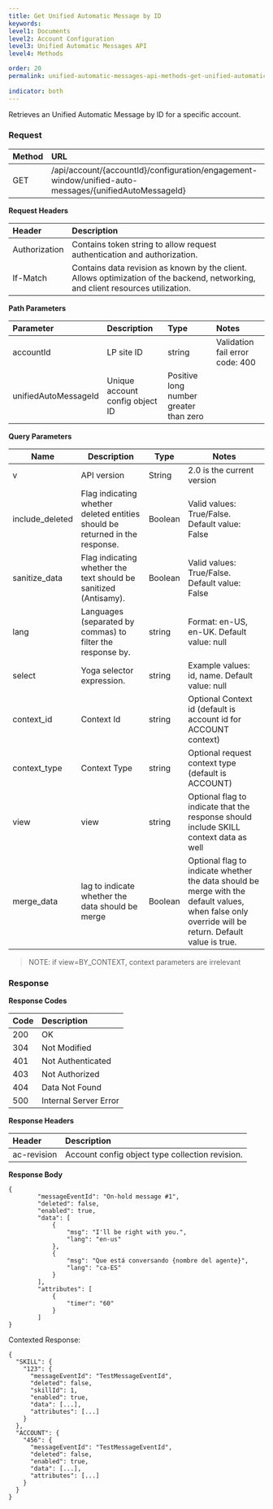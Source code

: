 ```yaml
---
title: Get Unified Automatic Message by ID
keywords:
level1: Documents
level2: Account Configuration
level3: Unified Automatic Messages API
level4: Methods

order: 20
permalink: unified-automatic-messages-api-methods-get-unified-automatic-message-by-id.html
 
indicator: both
---
```


Retrieves an Unified Automatic Message by ID for a specific account.

### Request

| Method | URL |
| :-------- | :---- |
| GET | /api/account/{accountId}/configuration/engagement-window/unified-auto-messages/{unifiedAutoMessageId} |

**Request Headers**

| Header | Description |
| :------- | :-------------- |
 |Authorization | Contains token string to allow request authentication and authorization. |
| If-Match | Contains data revision as known by the client. Allows optimization of the backend, networking, and client resources utilization. |


**Path Parameters**

 |Parameter|  Description|  Type|  Notes| 
 |:----------|  :--------------|  :--------------|  :---| 
 |accountId|  LP site ID|  string |  Validation fail error code: 400 |
 | unifiedAutoMessageId | Unique account config object ID | Positive long number greater than zero |

**Query Parameters**

| Name            | Description                                                                  | Type    | Notes                                          |
|-----------------|------------------------------------------------------------------------------|---------|------------------------------------------------|
| v               | API version                                                                  | String  | 2.0 is the current version                     |
| include_deleted | Flag indicating whether deleted entities should be returned in the response. | Boolean | Valid values: True/False. Default value: False |
| sanitize_data   | Flag indicating whether the text should be sanitized (Antisamy).             | Boolean | Valid values: True/False. Default value: False |
| lang            | Languages (separated by commas) to filter the response by.                   | string  | Format: en-US, en-UK. Default value: null      |
| select          | Yoga selector expression.                                                    | string  | Example values: id, name. Default value: null  |
| context_id      | Context Id                                                                   | string  | Optional Context id (default is account id for ACCOUNT context)     |
| context_type    | Context Type                                                                 | string  | Optional request context type (default is ACCOUNT)     |
| view            | view                                                                         | string  | Optional flag to indicate that the response should include SKILL context data as well     |
| merge_data      | lag to indicate whether the data should be merge                             | Boolean | Optional flag to indicate whether the data should be merge with the default values, when false only override will be return. Default value is true.     |

> NOTE: if view=BY_CONTEXT, context parameters are irrelevant



### Response

**Response Codes**

| Code | Description |
| :---- | :------------ |
| 200 | OK |
| 304 | Not Modified |
| 401 | Not Authenticated |
| 403 | Not Authorized |
| 404 | Data Not Found |
| 500 | Internal Server Error |

**Response Headers**

| Header|  Description |
 |:-------  | :----- | 
 |ac-revision | Account config object type collection revision. | 

**Response Body**

    {
            "messageEventId": "On-hold message #1",
            "deleted": false,
            "enabled": true,
            "data": [
                {
                    "msg": "I'll be right with you.",
                    "lang": "en-us"
                },
                {
                    "msg": "Que está conversando {nombre del agente}",
                    "lang": "ca-ES"
                }
            ],
            "attributes": [
                {
                    "timer": "60"
                }
            ]
    }

Contexted Response:

    {
	  "SKILL": {
	    "123": {
	      "messageEventId": "TestMessageEventId",
	      "deleted": false,
	      "skillId": 1,
	      "enabled": true,
	      "data": [...],
	      "attributes": [...]
	    }
	  },
	  "ACCOUNT": {
	    "456": {
	      "messageEventId": "TestMessageEventId",
	      "deleted": false,
	      "enabled": true,
	      "data": [...],
	      "attributes": [...]
	    }
	  }
	}


